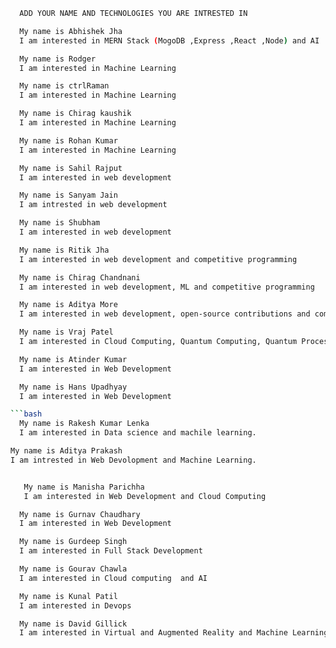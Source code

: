```bash
  ADD YOUR NAME AND TECHNOLOGIES YOU ARE INTRESTED IN
```

```bash
  My name is Abhishek Jha
  I am interested in MERN Stack (MogoDB ,Express ,React ,Node) and AI
```

```bash
  My name is Rodger
  I am interested in Machine Learning
```

```bash
  My name is ctrlRaman
  I am interested in Machine Learning
```

```bash
  My name is Chirag kaushik
  I am interested in Machine Learning
```

```bash
  My name is Rohan Kumar
  I am interested in Machine Learning
```

```bash
  My name is Sahil Rajput
  I am interested in web development
```

```bash
  My name is Sanyam Jain
  I am intrested in web development
```

```bash
  My name is Shubham 
  I am interested in web development
```

```bash
  My name is Ritik Jha
  I am interested in web development and competitive programming
```

```bash
  My name is Chirag Chandnani
  I am interested in web development, ML and competitive programming
```

```bash
  My name is Aditya More
  I am interested in web development, open-source contributions and competitive programming.
```
```bash
  My name is Vraj Patel
  I am interested in Cloud Computing, Quantum Computing, Quantum Processor.
```
```bash
  My name is Atinder Kumar
  I am interested in Web Development
```
```bash
  My name is Hans Upadhyay
  I am interested in Web Development

```bash
  My name is Rakesh Kumar Lenka
  I am interested in Data science and machile learning.
```


```bash
My name is Aditya Prakash
I am intrested in Web Devolopment and Machine Learning.
```

```bash

   My name is Manisha Parichha
   I am interested in Web Development and Cloud Computing
```

```bash
  My name is Gurnav Chaudhary
  I am interested in Web Development
```
```bash
  My name is Gurdeep Singh
  I am interested in Full Stack Development
```

```bash
  My name is Gourav Chawla
  I am interested in Cloud computing  and AI
```
```bash
  My name is Kunal Patil
  I am interested in Devops
```
```bash
  My name is David Gillick
  I am interested in Virtual and Augmented Reality and Machine Learning
```